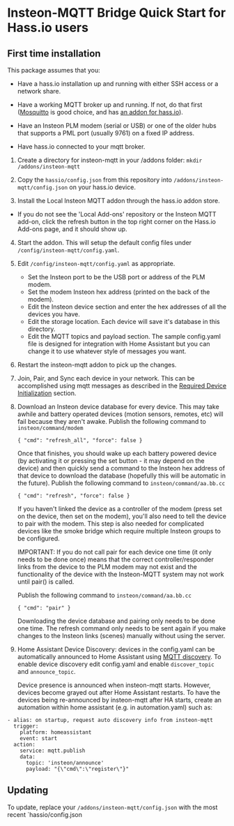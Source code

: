 # Insteon-MQTT Bridge Quick Start for Hass.io users

## First time installation

This package assumes that you:

- Have a hass.io installation up and running with either SSH access or a
  network share.

- Have a working MQTT broker up and running.  If not, do that first
  ([Mosquitto](https://mosquitto.org/) is good choice, and has [an addon for
  hass.io](https://www.home-assistant.io/addons/mosquitto/)).

- Have an Insteon PLM modem (serial or USB) or one of the older hubs that
  supports a PML port (usually 9761) on a fixed IP address.

- Have hass.io connected to your mqtt broker.

1) Create a directory for insteon-mqtt in your /addons folder:
   `mkdir /addons/insteon-mqtt`

2) Copy the `hassio/config.json` from this repository into
   `/addons/insteon-mqtt/config.json` on your hass.io device.

3) Install the Local Insteon MQTT addon through the hass.io addon store.
  * If you do not see the 'Local Add-ons' repository or the Insteon MQTT
    add-on, click the refresh button in the top right corner on the Hass.io
    Add-ons page, and it should show up.

4) Start the addon. This will setup the default config files under
   `/config/insteon-mqtt/config.yaml`.

5) Edit `/config/insteon-mqtt/config.yaml` as appropriate.

   - Set the Insteon port to be the USB port or address of the PLM modem.
   - Set the modem Insteon hex address (printed on the back of the modem).
   - Edit the Insteon device section and enter the hex addresses of all
     the devices you have.
   - Edit the storage location.  Each device will save it's database in
     this directory.
   - Edit the MQTT topics and payload section.  The sample config.yaml file
     is designed for integration with Home Assistant but you can change it
     to use whatever style of messages you want.

6) Restart the insteon-mqtt addon to pick up the changes.

7) Join, Pair, and Sync each device in your network.  This can be accomplished
   using mqtt messages as described in the
   [Required Device Initialization](mqtt.md#required-device-initialization)
   section.

8) Download an Insteon device database for every device.  This may
   take awhile and battery operated devices (motion sensors, remotes,
   etc) will fail because they aren't awake. Publish the following command
   to `insteon/command/modem`

   ```
   { "cmd": "refresh_all", "force": false }
   ```

   Once that finishes, you should wake up each battery powered device
   (by activating it or pressing the set button - it may depend on the
   device) and then quickly send a command to the Insteon hex address
   of that device to download the database (hopefully this will be
   automatic in the future). Publish the following command to
   `insteon/command/aa.bb.cc`

   ```
   { "cmd": "refresh", "force": false }
   ```

   If you haven't linked the device as a controller of the modem
   (press set on the device, then set on the modem), you'll also need
   to tell the device to pair with the modem.  This step is also
   needed for complicated devices like the smoke bridge which require
   multiple Insteon groups to be configured.

   IMPORTANT: If you do not call pair for each device one time (it only needs
   to be done once) means that the correct controller/responder links from
   the device to the PLM modem may not exist and the functionality of the
   device with the Insteon-MQTT system may not work until pair() is called.

   Publish the following command to `insteon/command/aa.bb.cc`
   ```
   { "cmd": "pair" }
   ```

   Downloading the device database and pairing only needs to be done
   one time.  The refresh command only needs to be sent again if you
   make changes to the Insteon links (scenes) manually without using
   the server.

9) Home Assistant Device Discovery: devices in the config.yaml can be 
   automatically announced to Home Assistant using 
   [MQTT discovery](https://www.home-assistant.io/docs/mqtt/discovery/).
   To enable device discovery edit config.yaml and enable ```discover_topic``` 
   and ```announce_topic```. 
   
   Device presence is announced when insteon-mqtt starts. However, devices 
   become grayed out after Home Assistant restarts. To have the devices 
   being re-announced by insteon-mqtt after HA starts, create an automation 
   within home assistant (e.g. in automation.yaml) such as: 
   
~~~
- alias: on startup, request auto discovery info from insteon-mqtt 
  trigger:
    platform: homeassistant
    event: start
  action:
    service: mqtt.publish
    data: 
      topic: 'insteon/announce'
      payload: "{\"cmd\":\"register\"}"
 ~~~
   
## Updating

To update, replace your `/addons/insteon-mqtt/config.json` with the most
recent `hassio/config.json
